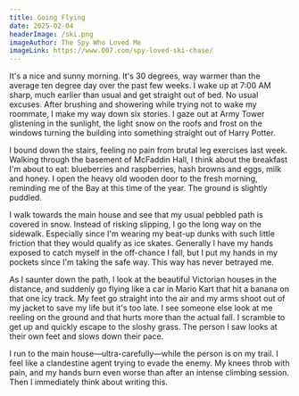 ```yaml
---
title: Going Flying
date: 2025-02-04
headerImage: /ski.png
imageAuthor: The Spy Who Loved Me
imageLink: https://www.007.com/spy-loved-ski-chase/
---
```

It's a nice and sunny morning. It's 30 degrees, way warmer than the average ten degree day over the past few weeks. I wake up at 7:00 AM sharp, much earlier than usual and get straight out of bed. No usual excuses. After brushing and showering while trying not to wake my roommate, I make my way down six stories. I gaze out at Army Tower glistening in the sunlight, the light snow on the roofs and frost on the windows turning the building into something straight out of Harry Potter. 

I bound down the stairs, feeling no pain from brutal leg exercises last week. Walking through the basement of McFaddin Hall, I think about the breakfast I'm about to eat: blueberries and raspberries, hash browns and eggs, milk and honey. I open the heavy old wooden door to the fresh morning, reminding me of the Bay at this time of the year. The ground is slightly puddled.

I walk towards the main house and see that my usual pebbled path is covered in snow. Instead of risking slipping, I go the long way on the sidewalk. Especially since I'm wearing my beat-up dunks with such little friction that they would qualify as ice skates. Generally I have my hands exposed to catch myself in the off-chance I fall, but I put my hands in my pockets since I'm taking the safe way. This way has never betrayed me. 

As I saunter down the path, I look at the beautiful Victorian houses in the distance, and suddenly go flying like a car in Mario Kart that hit a banana on that one icy track. My feet go straight into the air and my arms shoot out of my jacket to save my life but it's too late. I see someone else look at me reeling on the ground and that hurts more than the actual fall. I scramble to get up and quickly escape to the sloshy grass. The person I saw looks at their own feet and slows down their pace.

I run to the main house—ultra-carefully—while the person is on my trail. I feel like a clandestine agent trying to evade the enemy. My knees throb with pain, and my hands burn even worse than after an intense climbing session. Then I immediately think about writing this.